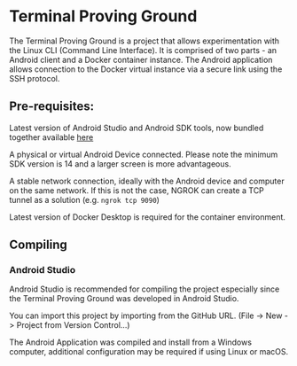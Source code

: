 # Terminal Proving Ground

The Terminal Proving Ground is a project that allows experimentation with the Linux CLI (Command Line Interface). It is comprised of two parts - an Android client and a Docker container instance. The Android application allows connection to the Docker virtual instance via a secure link using the SSH protocol. 

## Pre-requisites:

Latest version of Android Studio and Android SDK tools, now bundled together available [here](https://developer.android.com/studio)

A physical or virtual Android Device connected. Please note the minimum SDK version is 14 and a larger screen is more advantageous.

A stable network connection, ideally with the Android device and computer on the same network. If this is not the case, NGROK can create a TCP tunnel as a solution (e.g. `ngrok tcp 9090`)

Latest version of Docker Desktop is required for the container environment.

## Compiling

### Android Studio

Android Studio is recommended for compiling the project especially since the Terminal Proving Ground was developed in Android Studio.

You can import this project by importing from the GitHub URL. (File -> New -> Project from Version Control...)

The Android Application was compiled and install from a Windows computer, additional configuration may be required if using Linux or macOS.
